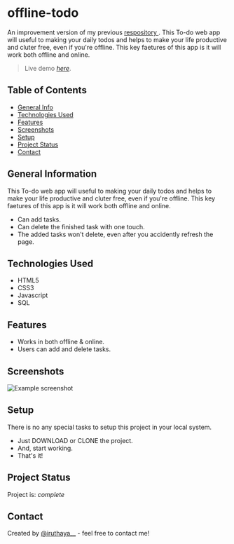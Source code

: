 # offline-todo
An improvement version of my previous [ respository ](https://github.com/iruthayasanthose/online-todo). This To-do web app will useful to making your daily todos and helps to make your life productive and cluter free, even if you're offline. This key faetures of this app is it will work both offline and online. 
> Live demo [_here_](https://offlinetodo.netlify.app/).

## Table of Contents
* [General Info](#general-information)
* [Technologies Used](#technologies-used)
* [Features](#features)
* [Screenshots](#screenshots)
* [Setup](#setup)
* [Project Status](#project-status)
* [Contact](#contact)
<!-- * [License](#license) -->


## General Information
This To-do web app will useful to making your daily todos and helps to make your life productive and cluter free, even if you're offline. This key faetures of this app is it will work both offline and online.
- Can add tasks.
- Can delete the finished task with one touch.
- The added tasks won't delete, even after you accidently refresh the page.



## Technologies Used
- HTML5
- CSS3
- Javascript
- SQL


## Features
- Works in both offline & online.
- Users can add and delete tasks.


## Screenshots
![Example screenshot](./img/screenshot.png)



## Setup
There is no any special tasks to setup this project in your local system.

- Just DOWNLOAD or CLONE the project.
- And, start working.
- That's it!


## Project Status
Project is: _complete_


## Contact
Created by [@iruthaya__](https://www.instagram.com/iruthaya__/) - feel free to contact me!
